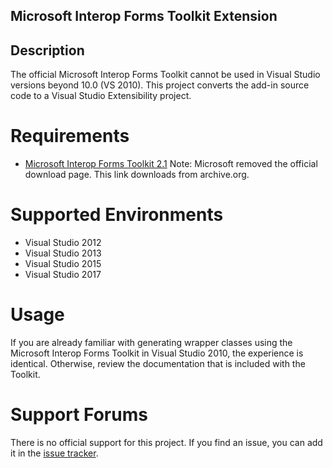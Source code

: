 ## Microsoft Interop Forms Toolkit Extension ##

## Description ##
The official Microsoft Interop Forms Toolkit cannot be used in Visual Studio versions beyond 10.0 (VS 2010). This project converts the add-in source code to a Visual Studio Extensibility project. 

Requirements 
=================================
* [Microsoft Interop Forms Toolkit 2.1](https://web.archive.org/web/20200810070025if_/https://download.microsoft.com/download/3/7/D/37D90824-1BE8-4085-920E-54812C045A55/InteropFormToolsInstaller.msi)
Note: Microsoft removed the official download page. This link downloads from archive.org.

Supported Environments
=================================
* Visual Studio 2012
* Visual Studio 2013
* Visual Studio 2015
* Visual Studio 2017

Usage
=================================
If you are already familiar with generating wrapper classes using the Microsoft Interop Forms Toolkit in Visual Studio 2010, the experience is identical. Otherwise, review the documentation that is included with the Toolkit.

Support Forums
=================================
There is no official support for this project. If you find an issue, you can add it in the [issue tracker](https://github.com/hurcane/Microsoft.InteropFormTools.InteropFormProxyGenerator/issues).
